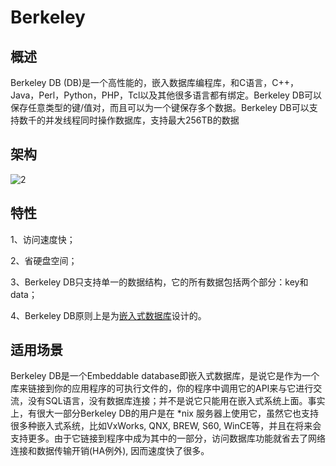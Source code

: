 # **Berkeley** 
## **概述**
Berkeley DB (DB)是一个高性能的，嵌入数据库编程库，和C语言，C++，Java，Perl，Python，PHP，Tcl以及其他很多语言都有绑定。Berkeley DB可以保存任意类型的键/值对，而且可以为一个键保存多个数据。Berkeley DB可以支持数千的并发线程同时操作数据库，支持最大256TB的数据
## **架构**
![2](/images/jianzhi/Aspose.Words.c9f17846-4b76-4cf3-af40-64ccbc0b8421.005.jpeg)
## **特性**
1、访问速度快；

2、省硬盘空间；

3、Berkeley DB只支持单一的数据结构，它的所有数据包括两个部分：key和data；

4、Berkeley DB原则上是为[嵌入式数据库](https://baike.baidu.com/item/%E5%B5%8C%E5%85%A5%E5%BC%8F%E6%95%B0%E6%8D%AE%E5%BA%93/6484152)设计的。
## **适用场景**
Berkeley DB是一个Embeddable database即嵌入式数据库，是说它是作为一个库来链接到你的应用程序的可执行文件的，你的程序中调用它的API来与它进行交流，没有SQL语言，没有数据库连接；并不是说它只能用在嵌入式系统上面。事实上，有很大一部分Berkeley DB的用户是在 \*nix 服务器上使用它，虽然它也支持很多种嵌入式系统，比如VxWorks, QNX, BREW, S60, WinCE等，并且在将来会支持更多。由于它链接到程序中成为其中的一部分，访问数据库功能就省去了网络连接和数据传输开销(HA例外), 因而速度快了很多。